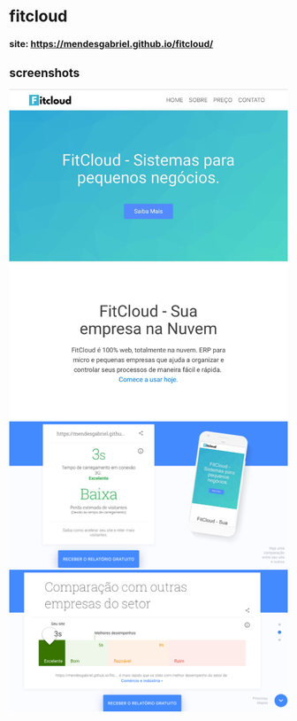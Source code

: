 # fitcloud

### site: https://mendesgabriel.github.io/fitcloud/

## screenshots

![Fitcloud-site](https://github.com/MendesGabriel/fitcloud/blob/master/screenshot-site.jpg)
![Fitcloud-test](https://github.com/MendesGabriel/fitcloud/blob/master/screenshot-test1.png)
![Fitcloud-test2](https://github.com/MendesGabriel/fitcloud/blob/master/screenshot-test2.png)

